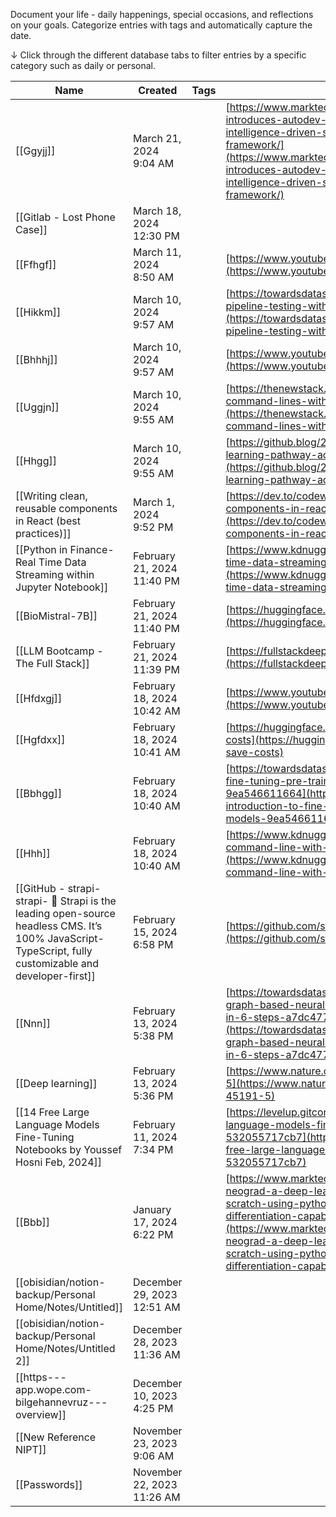 Document your life - daily happenings, special occasions, and reflections on your goals.
Categorize entries with tags and automatically capture the date.

↓ Click through the different database tabs to filter entries by a specific category such as daily or personal.

|Name|Created|Tags|URL|
|---|---|---|---|
|[[Ggyjj]]|March 21, 2024 9:04 AM||[https://www.marktechpost.com/2024/03/19/microsoft-introduces-autodev-a-fully-automated-artificial-intelligence-driven-software-development-framework/](https://www.marktechpost.com/2024/03/19/microsoft-introduces-autodev-a-fully-automated-artificial-intelligence-driven-software-development-framework/)|
|[[Gitlab - Lost Phone Case]]|March 18, 2024 12:30 PM|||
|[[Ffhgf]]|March 11, 2024 8:50 AM||[https://www.youtube.com/watch?v=5cEvNO9rZgI](https://www.youtube.com/watch?v=5cEvNO9rZgI)|
|[[Hikkm]]|March 10, 2024 9:57 AM||[https://towardsdatascience.com/a-guide-to-data-pipeline-testing-with-python-a85e3d37d361](https://towardsdatascience.com/a-guide-to-data-pipeline-testing-with-python-a85e3d37d361)|
|[[Bhhhj]]|March 10, 2024 9:57 AM||[https://www.youtube.com/watch?v=io_yBU7vhIo](https://www.youtube.com/watch?v=io_yBU7vhIo)|
|[[Uggjn]]|March 10, 2024 9:55 AM||[https://thenewstack.io/simplify-linux-and-docker-command-lines-with-bash-completion/](https://thenewstack.io/simplify-linux-and-docker-command-lines-with-bash-completion/)|
|[[Hhgg]]|March 10, 2024 9:55 AM||[https://github.blog/2024-03-04-github-copilot-learning-pathway-accelerate-your-business-with-ai/](https://github.blog/2024-03-04-github-copilot-learning-pathway-accelerate-your-business-with-ai/)|
|[[Writing clean, reusable components in React (best practices)]]|March 1, 2024 9:52 PM||[https://dev.to/codewithshahan/writing-clean-reusable-components-in-react-best-practices-2gka](https://dev.to/codewithshahan/writing-clean-reusable-components-in-react-best-practices-2gka)|
|[[Python in Finance- Real Time Data Streaming within Jupyter Notebook]]|February 21, 2024 11:40 PM||[https://www.kdnuggets.com/python-in-finance-real-time-data-streaming-within-jupyter-notebook](https://www.kdnuggets.com/python-in-finance-real-time-data-streaming-within-jupyter-notebook)|
|[[BioMistral-7B]]|February 21, 2024 11:40 PM||[https://huggingface.co/BioMistral/BioMistral-7B](https://huggingface.co/BioMistral/BioMistral-7B)|
|[[LLM Bootcamp - The Full Stack]]|February 21, 2024 11:39 PM||[https://fullstackdeeplearning.com/llm-bootcamp/](https://fullstackdeeplearning.com/llm-bootcamp/)|
|[[Hfdxgj]]|February 18, 2024 10:42 AM||[https://www.youtube.com/watch?v=jCd6XfWLZsg](https://www.youtube.com/watch?v=jCd6XfWLZsg)|
|[[Hgfdxx]]|February 18, 2024 10:41 AM||[https://huggingface.co/blog/synthetic-data-save-costs](https://huggingface.co/blog/synthetic-data-save-costs)|
|[[Bbhgg]]|February 18, 2024 10:40 AM||[https://towardsdatascience.com/an-introduction-to-fine-tuning-pre-trained-transformers-models-9ea546611664](https://towardsdatascience.com/an-introduction-to-fine-tuning-pre-trained-transformers-models-9ea546611664)|
|[[Hhh]]|February 18, 2024 10:40 AM||[https://www.kdnuggets.com/master-the-art-of-command-line-with-this-github-repository](https://www.kdnuggets.com/master-the-art-of-command-line-with-this-github-repository)|
|[[GitHub - strapi-strapi- 🚀 Strapi is the leading open-source headless CMS. It’s 100% JavaScript-TypeScript, fully customizable and developer-first]]|February 15, 2024 6:58 PM||[https://github.com/strapi/strapi](https://github.com/strapi/strapi)|
|[[Nnn]]|February 13, 2024 5:38 PM||[https://towardsdatascience.com/how-to-build-a-graph-based-neural-network-for-anomaly-detection-in-6-steps-a7dc47723788](https://towardsdatascience.com/how-to-build-a-graph-based-neural-network-for-anomaly-detection-in-6-steps-a7dc47723788)|
|[[Deep learning]]|February 13, 2024 5:36 PM||[https://www.nature.com/articles/s41467-024-45191-5](https://www.nature.com/articles/s41467-024-45191-5)|
|[[14 Free Large Language Models Fine-Tuning Notebooks by Youssef Hosni Feb, 2024]]|February 11, 2024 7:34 PM||[https://levelup.gitconnected.com/14-free-large-language-models-fine-tuning-notebooks-532055717cb7](https://levelup.gitconnected.com/14-free-large-language-models-fine-tuning-notebooks-532055717cb7)|
|[[Bbb]]|January 17, 2024 6:22 PM||[https://www.marktechpost.com/2024/01/11/meet-neograd-a-deep-learning-framework-created-from-scratch-using-python-and-numpy-with-automatic-differentiation-capabilities/](https://www.marktechpost.com/2024/01/11/meet-neograd-a-deep-learning-framework-created-from-scratch-using-python-and-numpy-with-automatic-differentiation-capabilities/)|
|[[obisidian/notion-backup/Personal Home/Notes/Untitled]]|December 29, 2023 12:51 AM|||
|[[obisidian/notion-backup/Personal Home/Notes/Untitled 2]]|December 28, 2023 11:36 AM|||
|[[https---app.wope.com-bilgehannevruz---overview]]|December 10, 2023 4:25 PM|||
|[[New Reference NIPT]]|November 23, 2023 9:06 AM|||
|[[Passwords]]|November 22, 2023 11:26 AM|||